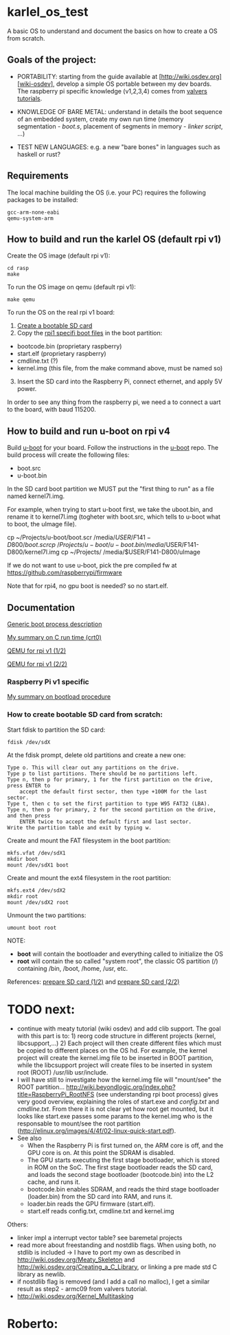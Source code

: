 # karlel_os_test

A basic OS to understand and document the basics on how to create a OS from scratch.

## Goals of the project:

- PORTABILITY: starting from the guide available at [http://wiki.osdev.org][wiki-osdev],
  develop a simple OS portable between my dev boards. The raspberry pi specific
  knowledge (v1,2,3,4) comes from [valvers tutorials][valvers].

- KNOWLEDGE OF BARE METAL: understand in details the boot sequence of an embedded system,
  create my own run time (memory segmentation - *boot.s*, placement of segments
  in memory - *linker script*, ...)

- TEST NEW LANGUAGES: e.g. a new "bare bones" in languages such as haskell or rust?

## Requirements

The local machine building the OS (i.e. your PC) requires the following packages
to be installed:

```
gcc-arm-none-eabi
qemu-system-arm
```

## How to build and run the karlel OS (default rpi v1)

Create the OS image (default rpi v1):

```
cd rasp
make
```

To run the OS image on qemu (default rpi v1):

```
make qemu
```

To run the OS on the real rpi v1 board:

1. [Create a bootable SD card](#How-to-create-bootable-SD-card-from-scratch)
2. Copy the [rpi1 specifi boot files](rasp/Proprietary_boot_files/) in the boot partition:
  - bootcode.bin (proprietary raspberry)
  - start.elf (proprietary raspberry)
  - cmdline.txt (?)
  - kernel.img (this file, from the make command above, must be named so)
3. Insert the SD card into the Raspberry Pi, connect ethernet, and apply 5V power.

In order to see any thing from the raspberry pi, we need a to connect a uart
to the board, with baud 115200.

## How to build and run u-boot on rpi v4

Build [u-boot][u-boot] for your board. Follow the instructions in the [u-boot][u-boot] repo.
The build process will create the following files:
- boot.src
- u-boot.bin

In the SD card boot partition we MUST put the "first thing to run" as a file named kernel7l.img.

For example, when trying to start u-boot first, we take the uboot.bin,
and rename it to kernel7l.img (togheter with boot.src, which tells to u-boot
what to boot, the uImage file).

cp ~/Projects/u-boot/boot.scr /media/$USER/F141-D800/boot.scr 
cp ~/Projects/u-boot/u-boot.bin /media/$USER/F141-D800/kernel7l.img 
cp ~/Projects/<myOS> /media/$USER/F141-D800/uImage

If we do not want to use u-boot, pick the pre compiled fw at https://github.com/raspberrypi/firmware

Note that for rpi4, no gpu boot is needed? so no start.elf.

## Documentation

[Generic boot process description][generic-boot]

[My summary on C run time (crt0)](doc/crt0.md)

[QEMU for rpi v1 (1/2)][qemu-rpi1-1]

[QEMU for rpi v1 (2/2)][qemu-rpi1-2]

### Raspberry Pi v1 specific

[My summary on bootload procedure](doc/rpi1/gpu-bootload-phase.md)

### How to create bootable SD card from scratch:

Start fdisk to partition the SD card:

    fdisk /dev/sdX

At the fdisk prompt, delete old partitions and create a new one:
    
	Type o. This will clear out any partitions on the drive.
    Type p to list partitions. There should be no partitions left.
    Type n, then p for primary, 1 for the first partition on the drive, press ENTER to
        accept the default first sector, then type +100M for the last sector.
    Type t, then c to set the first partition to type W95 FAT32 (LBA).
    Type n, then p for primary, 2 for the second partition on the drive, and then press
        ENTER twice to accept the default first and last sector.
    Write the partition table and exit by typing w.

Create and mount the FAT filesystem in the boot partition:
    
	mkfs.vfat /dev/sdX1
    mkdir boot
    mount /dev/sdX1 boot

Create and mount the ext4 filesystem in the root partition:
    
	mkfs.ext4 /dev/sdX2
    mkdir root 
    mount /dev/sdX2 root

Unmount the two partitions:
    
	umount boot root

NOTE:

- **boot** will contain the bootloader and everything called to initialize the OS
- **root** will contain the so called "system root", the classic OS partition (/)
  containing /bin, /boot, /home, /usr, etc.

References: [prepare SD card (1/2)][sd-1] and [prepare SD card (2/2)][sd-2]

# TODO next:

- continue with meaty tutorial (wiki osdev) and add clib support.
  The goal with this part is to: 1) reorg code structure in different projects (kernel, libcsupport,...)
  2) Each project will then create different files which must be copied to different places on the OS hd.
  For example, the kernel project will create the kernel.img file to be inserted in BOOT partition, while the libcsupport project will create files to be inserted in system root (ROOT) /usr/lib usr/include.
- I will have still to investigate how the kernel.img file will "mount/see" the ROOT partition... http://wiki.beyondlogic.org/index.php?title=RaspberryPi_RootNFS (see understanding rpi boot process) gives very good overview, explaining the roles of start.exe and *config.txt* and *cmdline.txt*. From there it is not clear yet how root get mounted, but it looks like start.exe passes some params to the kernel.img who is the responsable to mount/see the root partition (http://elinux.org/images/4/4f/02-linux-quick-start.pdf).  
- See also 
   - When the Raspberry Pi is first turned on, the ARM core is off, and the GPU core is on. At this point the SDRAM is disabled.
   - The GPU starts executing the first stage bootloader, which is stored in ROM on the SoC. The first stage bootloader reads the SD card, and loads the second stage bootloader (bootcode.bin) into the L2 cache, and runs it.
   - bootcode.bin enables SDRAM, and reads the third stage bootloader (loader.bin) from the SD card into RAM, and runs it.
   - loader.bin reads the GPU firmware (start.elf).
   - start.elf reads config.txt, cmdline.txt and kernel.img

Others:
- linker impl a interrupt vector table? see baremetal projects
- read more about freestanding and nostdlib flags. When using both, no stdlib is included -> I have to port my own as described in http://wiki.osdev.org/Meaty_Skeleton and http://wiki.osdev.org/Creating_a_C_Library, or linking a pre made std C library as newlib.
- if nostdlib flag is removed (and I add a call no malloc), I get a similar result as step2 -  armc09 from valvers tutorial. 
- http://wiki.osdev.org/Kernel_Multitasking

# Roberto:


[wiki-osdev]: http://wiki.osdev.org
[valvers]: https://www.valvers.com/open-software/raspberry-pi/bare-metal-programming-in-c-part-1/
[generic-boot]: http://www.ibm.com/developerworks/library/l-linuxboot/index.html
[qemu-rpi1-1]: http://blog.bobuhiro11.net/2014/01-13-baremetal.html,
[qemu-rpi1-2]: https://upload.wikimedia.org/wikiversity/en/e/ef/ESys.5.A.Hello.20141112.pdf
[sd-1]: https://wiki.gentoo.org/wiki/Raspberry_Pi#Preparing_the_SD_card
[sd-2]: http://elinux.org/ArchLinux_Install_Guide
[u-boot]: https://gitlab.denx.de/u-boot/u-boot.git
